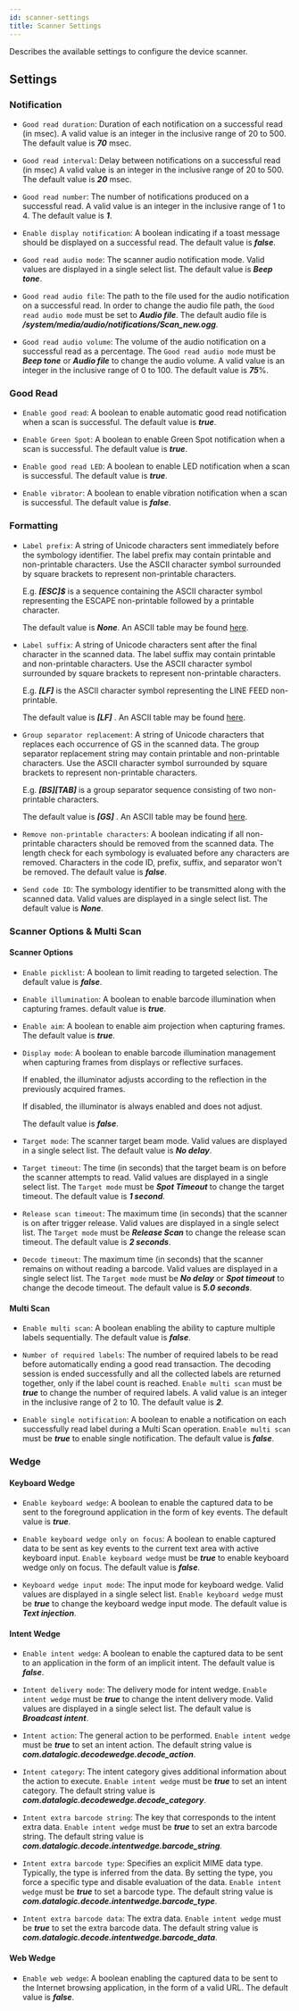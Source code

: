 ```yaml
---
id: scanner-settings
title: Scanner Settings
---
```


Describes the available settings to configure the device scanner.

## Settings

### Notification

* `Good read duration`: Duration of each notification on a successful read (in msec). A valid value is an integer in the inclusive range of 20 to 500. The default value is ***70*** msec.

* `Good read interval`: Delay between notifications on a successful read (in msec) A valid value is an integer in the inclusive range of 20 to 500. The default value is ***20*** msec.

* `Good read number`: The number of notifications produced on a successful read. A valid value is an integer in the inclusive range of 1 to 4. The default value is ***1***.

* `Enable display notification`: A boolean indicating if a toast message should be displayed on a successful read. The default value is ***false***.

* `Good read audio mode`: The scanner audio notification mode. Valid values are displayed in a single select list. The default value is ***Beep tone***.

* `Good read audio file`: The path to the file used for the audio notification on a successful read. In order to change the audio file path, the `Good read audio mode` must be set to ***Audio file***. The default audio file is ***/system/media/audio/notifications/Scan_new.ogg***.

* `Good read audio volume`: The volume of the audio notification on a successful read as a percentage. The `Good read audio mode` must be ***Beep tone*** or ***Audio file*** to change the audio volume. A valid value is an integer in the inclusive range of 0 to 100. The default value is ***75***%.

### Good Read

* `Enable good read`: A boolean to enable automatic good read notification when a scan is successful. The default value is ***true***.

* `Enable Green Spot`: A boolean to enable Green Spot notification when a scan is successful. The default value is ***true***.

* `Enable good read LED`: A boolean to enable LED notification when a scan is successful. The default value is ***true***.

* `Enable vibrator`: A boolean to enable vibration notification when a scan is successful. The default value is ***false***.

### Formatting

* `Label prefix`: A string of Unicode characters sent immediately before the symbology identifier. The label prefix may contain printable and non-printable characters. Use the ASCII character symbol surrounded by square brackets to represent non-printable characters.

    E.g. ***[ESC]$*** is a sequence containing the ASCII character symbol representing the ESCAPE non-printable followed by a printable character.

    The default value is ***None***. An ASCII table may be found [here](http://www.asciitable.com/).

* `Label suffix`: A string of Unicode characters sent after the final character in the scanned data. The label suffix may contain printable and non-printable characters. Use the ASCII character symbol surrounded by square brackets to represent non-printable characters.

    E.g. ***[LF]*** is the ASCII character symbol representing the LINE FEED non-printable.

    The default value is ***[LF]*** . An ASCII table may be found [here](http://www.asciitable.com/).

* `Group separator replacement`: A string of Unicode characters that replaces each occurrence of GS in the scanned data. The group separator replacement string may contain printable and non-printable characters. Use the ASCII character symbol surrounded by square brackets to represent non-printable characters.

    E.g. ***[BS][TAB]*** is a group separator sequence consisting of two non-printable characters.

    The default value is ***[GS]*** . An ASCII table may be found [here](http://www.asciitable.com/).

* `Remove non-printable characters`: A boolean indicating if all non-printable characters should be removed from the scanned data. The length check for each symbology is evaluated before any characters are removed. Characters in the code ID, prefix, suffix, and separator won't be removed. The default value is ***false***.

* `Send code ID`: The symbology identifier to be transmitted along with the scanned data. Valid values are displayed in a single select list. The default value is ***None***.

### Scanner Options & Multi Scan

#### Scanner Options

* `Enable picklist`: A boolean to limit reading to targeted selection. The default value is ***false***.

* `Enable illumination`: A boolean to enable barcode illumination when capturing frames. default value is ***true***.

* `Enable aim`: A boolean to enable aim projection when capturing frames. The default value is ***true***.

* `Display mode`: A boolean to enable barcode illumination management when capturing frames from displays or reflective surfaces.

    If enabled, the illuminator adjusts according to the reflection in the previously acquired frames.

    If disabled, the illuminator is always enabled and does not adjust.

    The default value is ***false***.

* `Target mode`: The scanner target beam mode. Valid values are displayed in a single select list. The default value is ***No delay***.

* `Target timeout`: The time (in seconds) that the target beam is on before the scanner attempts to read. Valid values are displayed in a single select list. The `Target mode` must be ***Spot Timeout*** to change the target timeout. The default value is ***1 second***.

* `Release scan timeout`: The maximum time (in seconds) that the scanner is on after trigger release. Valid values are displayed in a single select list. The `Target mode` must be ***Release Scan*** to change the release scan timeout. The default value is ***2 seconds***.

* `Decode timeout`: The maximum time (in seconds) that the scanner remains on without reading a barcode. Valid values are displayed in a single select list. The `Target mode` must be ***No delay*** or ***Spot timeout*** to change the decode timeout. The default value is ***5.0 seconds***.

#### Multi Scan

* `Enable multi scan`: A boolean enabling the ability to capture multiple labels sequentially. The default value is ***false***.

* `Number of required labels`: The number of required labels to be read before automatically ending a good read transaction. The decoding session is ended successfully and all the collected labels are returned together, only if the label count is reached. `Enable multi scan` must be ***true*** to change the number of required labels. A valid value is an integer in the inclusive range of 2 to 10. The default value is ***2***.

* `Enable single notification`: A boolean to enable a notification on each successfully read label during a Multi Scan operation. `Enable multi scan` must be ***true*** to enable single notification. The default value is ***false***.

### Wedge

#### Keyboard Wedge

* `Enable keyboard wedge`: A boolean to enable the captured data to be sent to the foreground application in the form of key events. The default value is ***true***.

* `Enable keyboard wedge only on focus`: A boolean to enable captured data to be sent as key events to the current text area with active keyboard input. `Enable keyboard wedge` must be ***true*** to enable keyboard wedge only on focus. The default value is ***false***.

* `Keyboard wedge input mode`: The input mode for keyboard wedge. Valid values are displayed in a single select list. `Enable keyboard wedge` must be ***true*** to change the keyboard wedge input mode. The default value is ***Text injection***.

#### Intent Wedge

* `Enable intent wedge`: A boolean to enable the captured data to be sent to an application in the form of an implicit intent. The default value is ***false***.

* `Intent delivery mode`: The delivery mode for intent wedge. `Enable intent wedge` must be ***true*** to change the intent delivery mode. Valid values are displayed in a single select list. The default value is ***Broadcast intent***.

* `Intent action`: The general action to be performed. `Enable intent wedge` must be ***true*** to set an intent action. The default string value is ***com.datalogic.decodewedge.decode_action***.

* `Intent category`: The intent category gives additional information about the action to execute.  `Enable intent wedge` must be ***true*** to set an intent category. The default string value is ***com.datalogic.decodewedge.decode_category***.

* `Intent extra barcode string`: The key that corresponds to the intent extra data. `Enable intent wedge` must be ***true*** to set an extra barcode string. The default string value is ***com.datalogic.decode.intentwedge.barcode_string***.

* `Intent extra barcode type`: Specifies an explicit MIME data type. Typically, the type is inferred from the data. By setting the type, you force a specific type and disable evaluation of the data. `Enable intent wedge` must be ***true*** to set a barcode type. The default string value is ***com.datalogic.decode.intentwedge.barcode_type***.

* `Intent extra barcode data`: The extra data.  `Enable intent wedge` must be ***true*** to set the extra barcode data. The default string value is ***com.datalogic.decode.intentwedge.barcode_data***.

#### Web Wedge

* `Enable web wedge`: A boolean enabling the captured data to be sent to the Internet browsing application, in the form of a valid URL. The default value is ***false***.
